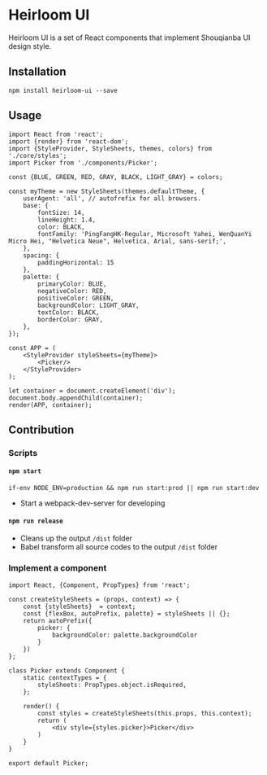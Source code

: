 # Heirloom UI

Heirloom UI is a set of React components that implement Shouqianba UI design style. 


## Installation

```
npm install heirloom-ui --save
```

## Usage

```
import React from 'react';
import {render} from 'react-dom';
import {StyleProvider, StyleSheets, themes, colors} from './core/styles';
import Picker from './components/Picker';

const {BLUE, GREEN, RED, GRAY, BLACK, LIGHT_GRAY} = colors;

const myTheme = new StyleSheets(themes.defaultTheme, {
    userAgent: 'all', // autofrefix for all browsers.
    base: {
        fontSize: 14,
        lineHeight: 1.4,
        color: BLACK,
        fontFamily: 'PingFangHK-Regular, Microsoft Yahei, WenQuanYi Micro Hei, "Helvetica Neue", Helvetica, Arial, sans-serif;',
    },
    spacing: {
        paddingHorizontal: 15
    },
    palette: {
        primaryColor: BLUE,
        negativeColor: RED,
        positiveColor: GREEN,
        backgroundColor: LIGHT_GRAY,
        textColor: BLACK,
        borderColor: GRAY,
    },
});

const APP = (
    <StyleProvider styleSheets={myTheme}>
        <Picker/>
    </StyleProvider>
);

let container = document.createElement('div');
document.body.appendChild(container);
render(APP, container);
```

## Contribution

### Scripts

#### `npm start` 

```
if-env NODE_ENV=production && npm run start:prod || npm run start:dev
```

* Start a webpack-dev-server for developing

#### `npm run release`

* Cleans up the output `/dist` folder
* Babel transform all source codes to the output `/dist` folder

### Implement a component

```
import React, {Component, PropTypes} from 'react';

const createStyleSheets = (props, context) => {
    const {styleSheets}  = context;
    const {flexBox, autoPrefix, palette} = styleSheets || {};
    return autoPrefix({
        picker: {
            backgroundColor: palette.backgroundColor
        }
    })
};

class Picker extends Component {
    static contextTypes = {
        styleSheets: PropTypes.object.isRequired,
    };

    render() {
        const styles = createStyleSheets(this.props, this.context);
        return (
            <div style={styles.picker}>Picker</div>
        )
    }
}

export default Picker;
```